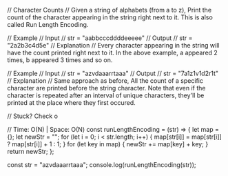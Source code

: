 // Character Counts
// Given a string of alphabets (from a to z), Print the count of the character appearing in the string right next to it. This is also called Run Length Encoding.

// Example
// Input
// str = "aabbcccddddeeeee"
// Output
// str = "2a2b3c4d5e"
// Explanation
// Every character appearing in the string will have the count printed right next to it. In the above example, a appeared 2 times, b appeared 3 times and so on.

// Example
// Input
// str = "azvdaaarrtaaa"
// Output
// str = "7a1z1v1d2r1t"
// Explanation
// Same approach as before, All the count of a specific character are printed before the string character. Note that even if the character is repeated after an interval of unique characters, they'll be printed at the place where they first occured.

// Stuck? Check o


// Time: O(N) | Space: O(N)
const runLengthEncoding = (str) => {
    let map = {};
    let newStr = "";
    for (let i = 0; i < str.length; i++) {
      map[str[i]] = map[str[i]] ? map[str[i]] + 1 : 1;
    }
    for (let key in map) {
      newStr += map[key] + key;
    }
    return newStr;
  };
  
  const str = "azvdaaarrtaaa";
  console.log(runLengthEncoding(str));